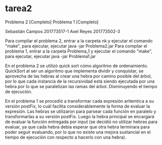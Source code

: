 # tarea2
Problema 2 [Completo]
Problema 1 [Completo]

Sebastián Campos 201773517-1
Axel Reyes 201773502-3

Para compilar el problema 2, entrar a la carpeta nk y ejecutar el comando "make", para ejecutar, ejecutar java -jar Problema2.jar
Para compilar el problema 1, entrar a la carpeta Problema_1 y ejecutar el comando "make", para ejecutar, ejecutar java -jar Problema1.jar

En el problema 2 se utilizó quick sort cómo algoritmo de ordenamiento. QuickSort al ser un algoritmo que implementa dividir y conquistar, se aprovecha de las hebras al crear una hebra por camino posible del árbol, por lo que cada instancia de la recursividad está siendo ejecutada por una hebra por lo que se paralelizan las ramas del árbol. Disminuyendo el tiempo de ejecución.

En el problema 1 se procedió a transformar cada expresión aritemtica a su versión postFix, lo cuál facilita considerablemente la forma de evaluar la expresión. Las hebras se utilizaron para parsear cada función en paralelo y transformarlas a su versión postFix. Luego la hebra principal se encargará de evaluar la función entregada por input (se decidió no utilizar hebras para evaluar, ya que cada hebra debía esperar que  otra hebra terminara para poder seguir evaluando, por lo que no existe una mejora sustancial en el tiempo de ejecución con respecto a hacerlo con una hebra).